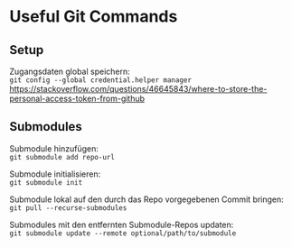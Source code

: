 # Useful Git Commands

## Setup
Zugangsdaten global speichern:  
`git config --global credential.helper manager`  
https://stackoverflow.com/questions/46645843/where-to-store-the-personal-access-token-from-github

## Submodules
Submodule hinzufügen:  
`git submodule add repo-url`

Submodule initialisieren:  
`git submodule init`

Submodule lokal auf den durch das Repo vorgegebenen Commit bringen:  
`git pull --recurse-submodules`

Submodules mit den entfernten Submodule-Repos updaten:  
`git submodule update --remote optional/path/to/submodule`
